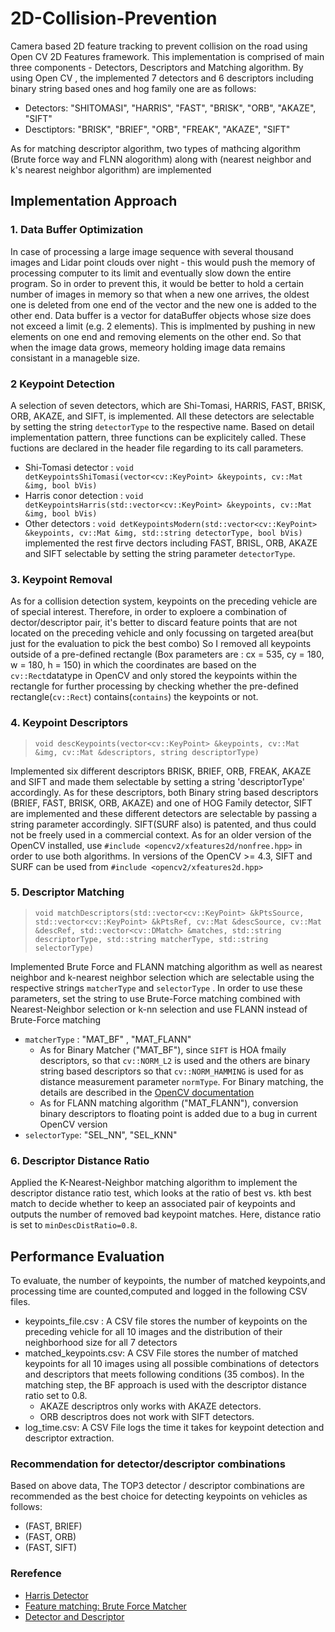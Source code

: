 # 2D-Collision-Prevention
Camera based 2D feature tracking to prevent collision on the road using Open CV 2D Features framework. This implementation is comprised of main three components - Detectors, Descriptors and Matching algorithm. By using Open CV , the implemented 7 detectors and 6 descriptors including binary string based ones and hog family one are as follows: 
* Detectors: "SHITOMASI", "HARRIS", "FAST", "BRISK", "ORB", "AKAZE", "SIFT"
* Desctiptors:  "BRISK", "BRIEF", "ORB", "FREAK", "AKAZE", "SIFT"

As for matching descriptor algorithm, two types of mathcing algorithm (Brute force way and FLNN alogorithm) along with (nearest neighbor and k's nearest neighbor algorithm) are implemented

## Implementation Approach

### 1. Data Buffer Optimization
In case of processing a large image sequence with several thousand images and Lidar point clouds over night - this would push the memory of processing computer to its limit and eventually slow down the entire program. So in order to prevent this, it would be better to hold a certain number of images in memory so that when a new one arrives, the oldest one is deleted from one end of the vector and the new one is added to the other end. Data buffer is a vector for dataBuffer objects whose size does not exceed a limit (e.g. 2 elements). This is implmented by pushing in new elements on one end and removing elements on the other end. So that when the image data grows, memeory holding image data remains consistant in a manageble size. 

### 2 Keypoint Detection
A selection of seven detectors, which are Shi-Tomasi, HARRIS, FAST, BRISK, ORB, AKAZE, and SIFT, is implemented. All these detectors are selectable by setting the string `detectorType` to the respective name. Based on detail implementation pattern, three functions can be explicitely called. These fuctions are declared in the header file regarding to its call parameters.
* Shi-Tomasi detector : `void detKeypointsShiTomasi(vector<cv::KeyPoint> &keypoints, cv::Mat &img, bool bVis)`
* Harris conor detection : `void detKeypointsHarris(std::vector<cv::KeyPoint> &keypoints, cv::Mat &img, bool bVis)`
* Other detectors : `void detKeypointsModern(std::vector<cv::KeyPoint> &keypoints, cv::Mat &img, std::string detectorType, bool bVis)` implemented the rest firve dectors including FAST, BRISL, ORB, AKAZE and SIFT selectable by setting the string parameter `detectorType`.

### 3. Keypoint Removal
As for a collision detection system, keypoints on the preceding vehicle are of special interest. Therefore, in order to exploere a combination of dector/descriptor pair, it's better to discard feature points that are not located on the preceding vehicle and only focussing on targeted area(but just for the evaluation to pick the best combo) So I removed all keypoints outside of a pre-defined rectangle (Box parameters are : cx = 535, cy = 180, w = 180, h = 150) in which the coordinates are based on the `cv::Rect`datatype in OpenCV and only stored the keypoints within the rectangle for further processing by checking whether the pre-defined rectangle(`cv::Rect`) contains(`contains`) the keypoints or not. 

### 4. Keypoint Descriptors
> `void descKeypoints(vector<cv::KeyPoint> &keypoints, cv::Mat &img, cv::Mat &descriptors, string descriptorType)`

Implemented six different descriptors BRISK, BRIEF, ORB, FREAK, AKAZE and SIFT and made them selectable by setting a string 'descriptorType' accordingly. As for these descriptors, both Binary string based descriptors (BRIEF, FAST, BRISK, ORB, AKAZE) and one of HOG Family detector, SIFT are implemented and these different detectors are selectable by passing a string parameter accordingly. SIFT(SURF also) is patented, and thus could not be freely used in a commercial context. As for an older version of the OpenCV installed, use `#include <opencv2/xfeatures2d/nonfree.hpp>` in order to use both algorithms. In versions of the OpenCV >= 4.3, SIFT and SURF can be used from `#include <opencv2/xfeatures2d.hpp>`

### 5. Descriptor Matching
> `void matchDescriptors(std::vector<cv::KeyPoint> &kPtsSource, std::vector<cv::KeyPoint> &kPtsRef, cv::Mat &descSource, cv::Mat &descRef,
                      std::vector<cv::DMatch> &matches, std::string descriptorType, std::string matcherType, std::string selectorType)`

Implemented Brute Force and FLANN matching algorithm as well as nearest neighbor and k-nearest neighbor selection which are selectable using the respective strings `matcherType` and `selectorType` . In order to use these parameters, set the string to use Brute-Force matching combined with Nearest-Neighbor selection or k-nn selection and use FLANN instead of Brute-Force matching
* `matcherType` : "MAT_BF" , "MAT_FLANN" 
    * As for Binary Matcher ("MAT_BF"), since `SIFT` is HOA fmaily descriptors, so that `cv::NORM_L2` is used and the others are binary string based descriptors so that `cv::NORM_HAMMING` is used for as distance measurement parameter `normType`. For Binary matching, the details are described in the [OpenCV documentation](https://docs.opencv.org/master/dc/dc3/tutorial_py_matcher.html)
    * As for FLANN matching algorithm ("MAT_FLANN"), conversion binary descriptors to floating point is added due to a bug in current OpenCV version
* `selectorType`: "SEL_NN", "SEL_KNN"

### 6. Descriptor Distance Ratio
Applied the K-Nearest-Neighbor matching algorithm to implement the descriptor distance ratio test, which looks at the ratio of best vs. kth best match to decide whether to keep an associated pair of keypoints and outputs the number of removed bad keypoint matches. Here, distance ratio is set to `minDescDistRatio=0.8`.

## Performance Evaluation 
To evaluate, the number of keypoints, the number of matched keypoints,and processing time are counted,computed and logged in the following CSV files. 
* keypoints_file.csv : A CSV file stores the number of keypoints on the preceding vehicle for all 10 images and the distribution of their neighborhood size for all 7 detectors
* matched_keypoints.csv: A CSV File stores the number of matched keypoints for all 10 images using all possible combinations of detectors and descriptors that meets following conditions (35 combos). In the matching step, the BF approach is used with the descriptor distance ratio set to 0.8.
    * AKAZE descriptros only works with AKAZE detectors.
    * ORB descriptros does not work with SIFT detectors.
* log_time.csv: A CSV File logs the time it takes for keypoint detection and descriptor extraction. 

### Recommendation for detector/descriptor combinations
Based on above data, The TOP3 detector / descriptor combinations are recommended as the best choice for detecting keypoints on vehicles as follows:
* (FAST, BRIEF)
* (FAST, ORB)
* (FAST, SIFT)

### Rerefence 
* [Harris Detector](https://docs.opencv.org/3.4/d4/d7d/tutorial_harris_detector.html)
* [Feature matching: Brute Force Matcher](https://docs.opencv.org/3.4/dc/dc3/tutorial_py_matcher.html)
* [Detector and Descriptor](https://docs.opencv.org/2.4/modules/features2d/doc/feature_detection_and_description.html)

